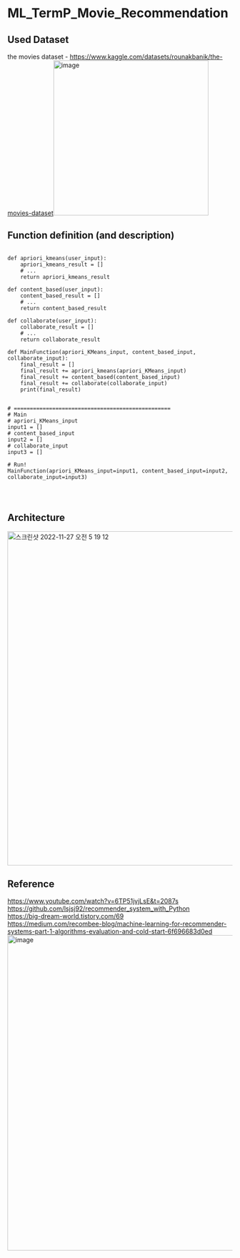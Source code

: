 # ML_TermP_Movie_Recommendation

## Used Dataset
the movies dataset - https://www.kaggle.com/datasets/rounakbanik/the-movies-dataset<img width="347" alt="image" src="https://user-images.githubusercontent.com/98442485/204256861-0973a87d-4fe0-47cc-88c6-3038da041147.png">

## Function definition (and description)
<pre>
<code>
def apriori_kmeans(user_input):
    apriori_kmeans_result = []
    # ...
    return apriori_kmeans_result

def content_based(user_input):
    content_based_result = []
    # ...
    return content_based_result

def collaborate(user_input):
    collaborate_result = []
    # ...
    return collaborate_result

def MainFunction(apriori_KMeans_input, content_based_input, collaborate_input):
    final_result = []
    final_result += apriori_kmeans(apriori_KMeans_input)
    final_result += content_based(content_based_input)
    final_result += collaborate(collaborate_input)
    print(final_result)


# =================================================
# Main 
# apriori_KMeans_input
input1 = []
# content_based_input
input2 = []
# collaborate_input
input3 = []

# Run!
MainFunction(apriori_KMeans_input=input1, content_based_input=input2, collaborate_input=input3)
</pre>
</code>

## Architecture
<img width="748" alt="스크린샷 2022-11-27 오전 5 19 12" src="https://user-images.githubusercontent.com/98442485/204107601-9c7b112b-6c9f-4ffc-8510-3a2b0330201b.png">

## Reference
https://www.youtube.com/watch?v=6TP51jvjLsE&t=2087s</br>
https://github.com/lsjsj92/recommender_system_with_Python</br>
https://big-dream-world.tistory.com/69</br>
https://medium.com/recombee-blog/machine-learning-for-recommender-systems-part-1-algorithms-evaluation-and-cold-start-6f696683d0ed</br>
<img width="706" alt="image" src="https://user-images.githubusercontent.com/98442485/204258006-1832e8b1-7145-498c-84ba-3971d74e4371.png">

